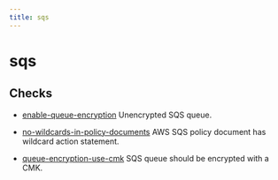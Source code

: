 ```yaml
---
title: sqs
---
```


# sqs

## Checks


- [enable-queue-encryption](enable-queue-encryption) Unencrypted SQS queue.

- [no-wildcards-in-policy-documents](no-wildcards-in-policy-documents) AWS SQS policy document has wildcard action statement.

- [queue-encryption-use-cmk](queue-encryption-use-cmk) SQS queue should be encrypted with a CMK.



